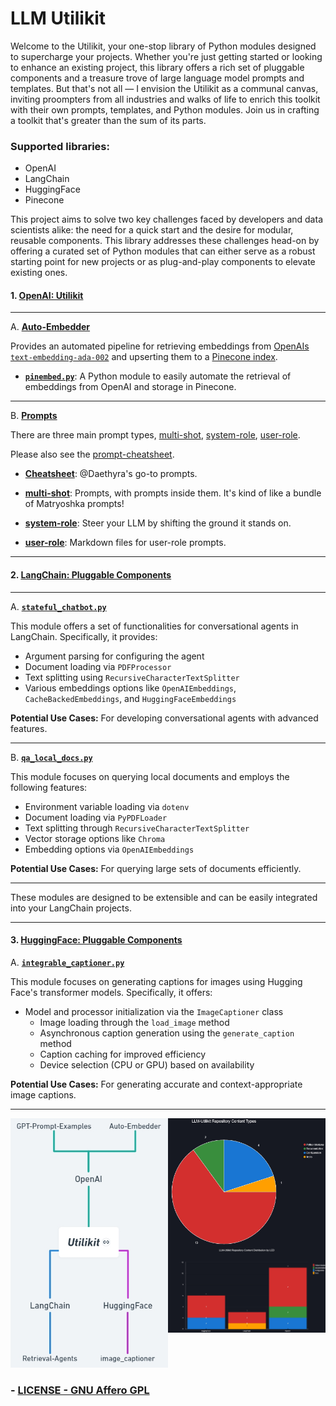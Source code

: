# LLM Utilikit

Welcome to the Utilikit, your one-stop library of Python modules designed to supercharge your projects. Whether you're just getting started or looking to enhance an existing project, this library offers a rich set of pluggable components and a treasure trove of large language model prompts and templates. But that's not all — I envision the Utilikit as a communal canvas, inviting proompters from all industries and walks of life to enrich this toolkit with their own prompts, templates, and Python modules. Join us in crafting a toolkit that's greater than the sum of its parts.

### Supported libraries:
- OpenAI
- LangChain
- HuggingFace
- Pinecone

This project aims to solve two key challenges faced by developers and data scientists alike: the need for a quick start and the desire for modular, reusable components. This library addresses these challenges head-on by offering a curated set of Python modules that can either serve as a robust starting point for new projects or as plug-and-play components to elevate existing ones.

#### 1. **[OpenAI: Utilikit](./OpenAI/)**

---

A. **[Auto-Embedder](./OpenAI/Auto-Embedder)**

Provides an automated pipeline for retrieving embeddings from [OpenAIs `text-embedding-ada-002`](https://platform.openai.com/docs/guides/embeddings) and upserting them to a [Pinecone index](https://docs.pinecone.io/docs/indexes).

- **[`pinembed.py`](./OpenAI/Auto-Embedder/pinembed.py)**: A Python module to easily automate the retrieval of embeddings from OpenAI and storage in Pinecone.

---

B. **[Prompts](./OpenAI/Prompts/)**

There are three main prompt types, [multi-shot](./OpenAI/Prompts/multi-shot), [system-role](./OpenAI/Prompts/system-role), [user-role](./OpenAI/Prompts/user-role).

Please also see the [prompt-cheatsheet](./OpenAI/Prompts/prompt-cheatsheet.md).

- **[Cheatsheet](./OpenAI/Prompts/prompt-cheatsheet.md)**: @Daethyra's go-to prompts.

- **[multi-shot](./OpenAI/Prompts/multi-shot)**: Prompts, with prompts inside them. 
It's kind of like a bundle of Matryoshka prompts!

- **[system-role](./OpenAI/Prompts/system-role)**: Steer your LLM by shifting the ground it stands on.

- **[user-role](./OpenAI/Prompts/user-role)**: Markdown files for user-role prompts.

---

#### 2. **[LangChain: Pluggable Components](./LangChain/)**

---

A. **[`stateful_chatbot.py`](./LangChain/Retrieval-Augmented-Generation/qa_local_docs.py)**

This module offers a set of functionalities for conversational agents in LangChain. Specifically, it provides:

- Argument parsing for configuring the agent
- Document loading via `PDFProcessor`
- Text splitting using `RecursiveCharacterTextSplitter`
- Various embeddings options like `OpenAIEmbeddings`, `CacheBackedEmbeddings`, and `HuggingFaceEmbeddings`

**Potential Use Cases:** For developing conversational agents with advanced features.

---

B. **[`qa_local_docs.py`](./LangChain/Retrieval-Agents/qa_local_docs.py)**

This module focuses on querying local documents and employs the following features:

- Environment variable loading via `dotenv`
- Document loading via `PyPDFLoader`
- Text splitting through `RecursiveCharacterTextSplitter`
- Vector storage options like `Chroma`
- Embedding options via `OpenAIEmbeddings`

**Potential Use Cases:** For querying large sets of documents efficiently.

---

These modules are designed to be extensible and can be easily integrated into your LangChain projects.

---

#### 3. **[HuggingFace: Pluggable Components](./HuggingFace/)**

A. **[`integrable_captioner.py`](./HuggingFace\image_captioner\integrable_image_captioner.py)**

This module focuses on generating captions for images using Hugging Face's transformer models. Specifically, it offers:

- Model and processor initialization via the `ImageCaptioner` class
  - Image loading through the `load_image` method
  - Asynchronous caption generation using the `generate_caption` method
  - Caption caching for improved efficiency
  - Device selection (CPU or GPU) based on availability

**Potential Use Cases:** For generating accurate and context-appropriate image captions.

---

<div style="display: flex; flex-direction: row;">
  <div style="flex: 1;">
    <img src=".github\mindmap_2023-10-07.jpg" alt="Creation Date: Oct 7th, 2023" width="256"/>
  </div>
  <div style="flex: 1; display: flex; flex-direction: column;">
    <img src=".github\pie_chart.jpg" alt="Creation Date: Oct 7th, 2023" width="450"/>
    <img src=".github\bar_graph.jpg" alt="Creation Date: Oct 7th, 2023" width="450"/>
  </div>
</div>

### - [LICENSE - GNU Affero GPL](./LICENSE)